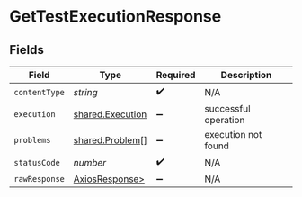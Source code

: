 # GetTestExecutionResponse


## Fields

| Field                                                    | Type                                                     | Required                                                 | Description                                              |
| -------------------------------------------------------- | -------------------------------------------------------- | -------------------------------------------------------- | -------------------------------------------------------- |
| `contentType`                                            | *string*                                                 | :heavy_check_mark:                                       | N/A                                                      |
| `execution`                                              | [shared.Execution](../../models/shared/execution.md)     | :heavy_minus_sign:                                       | successful operation                                     |
| `problems`                                               | [shared.Problem](../../models/shared/problem.md)[]       | :heavy_minus_sign:                                       | execution not found                                      |
| `statusCode`                                             | *number*                                                 | :heavy_check_mark:                                       | N/A                                                      |
| `rawResponse`                                            | [AxiosResponse>](https://axios-http.com/docs/res_schema) | :heavy_minus_sign:                                       | N/A                                                      |